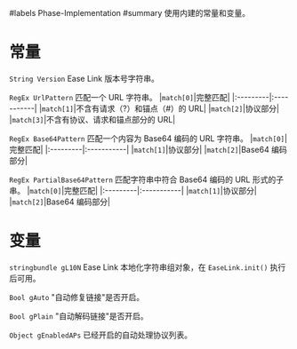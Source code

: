﻿#labels Phase-Implementation
#summary 使用内建的常量和变量。
# 常量 #

`String Version` Ease Link 版本号字符串。


`RegEx UrlPattern` 匹配一个 URL 字符串。
|`match[0]`|完整匹配|
|:---------|:-----------|
|`match[1]`|不含有请求（?）和锚点（#）的 URL|
|`match[2]`|协议部分|
|`match[3]`|不含有协议、请求和锚点部分的 URL|


`RegEx Base64Pattern` 匹配一个内容为 Base64 编码的 URL 字符串。
|`match[0]`|完整匹配|
|:---------|:-----------|
|`match[1]`|协议部分|
|`match[2]`|Base64 编码部分|


`RegEx PartialBase64Pattern` 匹配字符串中符合 Base64 编码的 URL 形式的子串。
|`match[0]`|完整匹配|
|:---------|:-----------|
|`match[1]`|协议部分|
|`match[2]`|Base64 编码部分|

# 变量 #

`stringbundle gL10N` Ease Link 本地化字符串组对象，在 `EaseLink.init()` 执行后可用。


`Bool gAuto` "自动修复链接"是否开启。


`Bool gPlain` "自动解码链接"是否开启。


`Object gEnabledAPs` 已经开启的自动处理协议列表。